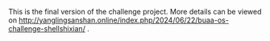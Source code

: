 This is the final version of the challenge project.
More details can be viewed on http://yanglingsanshan.online/index.php/2024/06/22/buaa-os-challenge-shellshixian/ .
